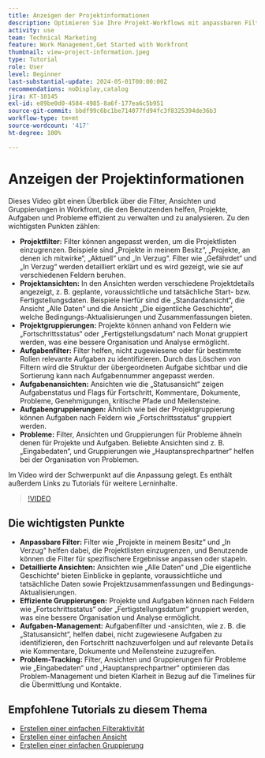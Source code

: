 ```yaml
---
title: Anzeigen der Projektinformationen
description: Optimieren Sie Ihre Projekt-Workflows mit anpassbaren Filtern, detaillierten Ansichten, effizienten Gruppierungen, Aufgabenmanagement-Tools und Funktionen zum Problem-Tracking für eine bessere Organisation und Übersichtlichkeit.
activity: use
team: Technical Marketing
feature: Work Management,Get Started with Workfront
thumbnail: view-project-information.jpeg
type: Tutorial
role: User
level: Beginner
last-substantial-update: 2024-05-01T00:00:00Z
recommendations: noDisplay,catalog
jira: KT-10145
exl-id: e89be0d0-4584-4985-8a6f-177ea6c5b951
source-git-commit: bbdf99c6bc1be714077fd94fc3f8325394de36b3
workflow-type: tm+mt
source-wordcount: '417'
ht-degree: 100%

---
```


# Anzeigen der Projektinformationen

Dieses Video gibt einen Überblick über die Filter, Ansichten und Gruppierungen in Workfront, die den Benutzenden helfen, Projekte, Aufgaben und Probleme effizient zu verwalten und zu analysieren. Zu den wichtigsten Punkten zählen:

* **Projektfilter:** Filter können angepasst werden, um die Projektlisten einzugrenzen. Beispiele sind „Projekte in meinem Besitz“, „Projekte, an denen ich mitwirke“, „Aktuell“ und „In Verzug“. Filter wie „Gefährdet“ und „In Verzug“ werden detailliert erklärt und es wird gezeigt, wie sie auf verschiedenen Feldern beruhen.
* **Projektansichten:** In den Ansichten werden verschiedene Projektdetails angezeigt, z. B. geplante, voraussichtliche und tatsächliche Start- bzw. Fertigstellungsdaten. Beispiele hierfür sind die „Standardansicht“, die Ansicht „Alle Daten“ und die Ansicht „Die eigentliche Geschichte“, welche Bedingungs-Aktualisierungen und Zusammenfassungen bieten. 
* **Projektgruppierungen:** Projekte können anhand von Feldern wie „Fortschrittsstatus“ oder „Fertigstellungsdatum“ nach Monat gruppiert werden, was eine bessere Organisation und Analyse ermöglicht. 
* **Aufgabenfilter:** Filter helfen, nicht zugewiesene oder für bestimmte Rollen relevante Aufgaben zu identifizieren. Durch das Löschen von Filtern wird die Struktur der übergeordneten Aufgabe sichtbar und die Sortierung kann nach Aufgabennummer angepasst werden. 
* **Aufgabenansichten:** Ansichten wie die „Statusansicht“ zeigen Aufgabenstatus und Flags für Fortschritt, Kommentare, Dokumente, Probleme, Genehmigungen, kritische Pfade und Meilensteine.
* **Aufgabengruppierungen:** Ähnlich wie bei der Projektgruppierung können Aufgaben nach Feldern wie „Fortschrittsstatus“ gruppiert werden. 
* **Probleme:** Filter, Ansichten und Gruppierungen für Probleme ähneln denen für Projekte und Aufgaben. Beliebte Ansichten sind z. B. „Eingabedaten“, und Gruppierungen wie „Hauptansprechpartner“ helfen bei der Organisation von Problemen. 

Im Video wird der Schwerpunkt auf die Anpassung gelegt. Es enthält außerdem Links zu Tutorials für weitere Lerninhalte.

>[!VIDEO](https://video.tv.adobe.com/v/3453075/?quality=12&learn=on&enablevpops=1&captions=ger)

## Die wichtigsten Punkte

* **Anpassbare Filter:** Filter wie „Projekte in meinem Besitz“ und „In Verzug“ helfen dabei, die Projektlisten einzugrenzen, und Benutzende können die Filter für spezifischere Ergebnisse anpassen oder stapeln. 
* **Detaillierte Ansichten:** Ansichten wie „Alle Daten“ und „Die eigentliche Geschichte“ bieten Einblicke in geplante, voraussichtliche und tatsächliche Daten sowie Projektzusammenfassungen und Bedingungs-Aktualisierungen. 
* **Effiziente Gruppierungen:** Projekte und Aufgaben können nach Feldern wie „Fortschrittsstatus“ oder „Fertigstellungsdatum“ gruppiert werden, was eine bessere Organisation und Analyse ermöglicht. 
* **Aufgaben-Management:** Aufgabenfilter und -ansichten, wie z. B. die „Statusansicht“, helfen dabei, nicht zugewiesene Aufgaben zu identifizieren, den Fortschritt nachzuverfolgen und auf relevante Details wie Kommentare, Dokumente und Meilensteine zuzugreifen. 
* **Problem-Tracking:** Filter, Ansichten und Gruppierungen für Probleme wie „Eingabedaten“ und „Hauptansprechpartner“ optimieren das Problem-Management und bieten Klarheit in Bezug auf die Timelines für die Übermittlung und Kontakte.




## Empfohlene Tutorials zu diesem Thema

* [Erstellen einer einfachen Filteraktivität](/help/reporting/basic-reporting/create-a-basic-filter-activity.md)
* [Erstellen einer einfachen Ansicht](/help/reporting/basic-reporting/create-a-basic-view.md)
* [Erstellen einer einfachen Gruppierung](/help/reporting/basic-reporting/create-a-basic-grouping.md)

